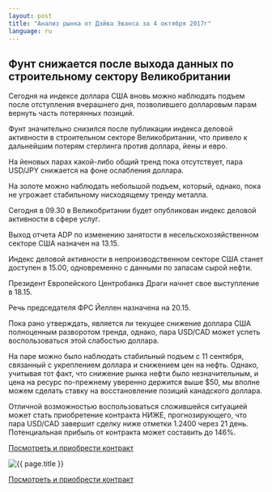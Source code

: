 ```yaml
---
layout: post
title: "Анализ рынка от Дэйва Эванса за 4 октября 2017г"
language: ru
---
```

## Фунт снижается после выхода данных по строительному сектору Великобритании

Сегодня на индексе доллара США вновь можно наблюдать подъем после отступления вчерашнего дня, позволившего долларовым парам вернуть часть потерянных позиций.

Фунт значительно снизился после публикации индекса деловой активности в строительном секторе Великобритании, что привело к дальнейшим потерям стерлинга против доллара, йены и евро.

На йеновых парах какой-либо общий тренд пока отсутствует, пара USD/JPY снижается на фоне ослабления доллара.

На золоте можно наблюдать небольшой подъем, который, однако, пока не угрожает стабильному нисходящему тренду металла.
 
 
Сегодня в 09.30 в Великобритании будет опубликован индекс деловой активности в сфере услуг.

Выход отчета ADP по изменению занятости в несельскохозяйственном секторе США назначен на 13.15.

Индекс деловой активности в непроизводственном секторе США станет доступен в 15.00, одновременно с данными по запасам сырой нефти.

Президент Европейского Центробанка Драги начнет свое выступление в 18.15.

Речь председателя ФРС Йеллен назначена на 20.15.
 
 
Пока рано утверждать, является ли текущее снижение доллара США полноценным разворотом тренда, однако, пара USD/CAD может успеть воспользоваться этой слабостью доллара.

На паре можно было наблюдать стабильный подъем с 11 сентября, связанный с укреплением доллара и снижением цен на нефть. Однако, учитывая тот факт, что снижение рынка нефти было незначительным, и цена на ресурс по-прежнему уверенно держится выше $50, мы вполне можем сделать ставку на восстановление позиций канадского доллара.

Отличной возможностью воспользоваться сложившейся ситуацией может стать приобретение контракта НИЖЕ, прогнозирующего, что пара USD/CAD завершит сделку ниже отметки 1.2400 через 21 день. Потенциальная прибыль от контракта может составить до 146%.



<a href="http://record.binary.com/_bivVDfg8lHux76XffYA0JmNd7ZgqdRLk/1/market=forex&underlying=frxUSDCAD&formname=higherlower&duration_amount=21&duration_units=d&amount=10&amount_type=payout&expiry_type=duration&barrier=1.24&s=1&t=2LwVWjoNJPSZIAP8GA-oAp0co5lt24DG" target="_blank">Посмотреть и приобрести контракт</a>

<img src="{{ site.url }}/images/oct/ru-04-oct-17.png" alt="{{ page.title }}"  title="{{ page.title }}">

<a href="%LINK%%?https://www.binary.com/d/trade.cgi?market=forex&underlying=frxUSDCAD&formname=higherlower&duration_amount=21&duration_units=d&amount=10&amount_type=payout&expiry_type=duration&barrier=1.24&s=1&t=2LwVWjoNJPSZIAP8GA-oAp0co5lt24DG" target="_blank">Посмотреть и приобрести контракт</a>